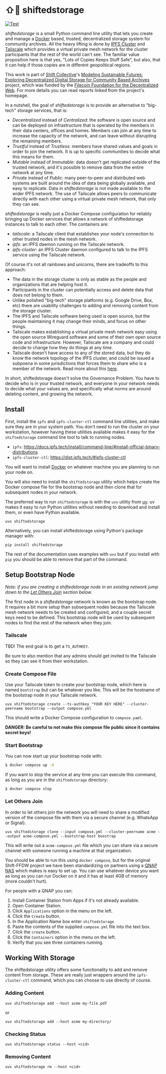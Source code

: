 # ⇧📁 shiftedstorage

[![Test](https://github.com/edsu/shiftedstorage/actions/workflows/test.yml/badge.svg)](https://github.com/edsu/shiftedstorage/actions/workflows/test.yml)

*shiftedstorage* is a small Python command line utility that lets you create and manage a [Docker] based, trusted, decentralized storage system for community archives. All the heavy lifting is done by [IPFS Cluster] and [Tailscale] which provides a virtual private mesh network for the cluster participants that the rest of the world can't see. The familiar value proposition here is that yes, "Lots of Copies Keeps Stuff Safe", but also, that it can help if those copies are in different geopolitical regions.

This work is part of [Shift Collective]'s [Modeling Sustainable Futures: Exploring Decentralized Digital Storage for Community Based Archives] project, which was funded by the [Filecoin Foundation for the Decentralized Web]. For more details you can read reports linked from the project's homepage.

In a nutshell, the goal of *shiftedstorage* is to provide an alternative to "big-tech" storage services, that is:

- *Decentralized* instead of *Centralized*: the software is open source and can
  be deployed on infrastructure that is operated by the members in their data centers,
  offices and homes. Members can join at any time to increase the capacity of the
  network, and can leave without disrupting the remaining members.
- *Trustful* instead of *Trustless*: members have shared values and goals in
  order to join the network. It is up to specific communities to decide what this means for them.
- *Mutable* instead of *Immutable*: data doesn't get replicated outside of the
  trusted network, and it's possible to remove data from the entire network at
  any time.
- *Private* instead of *Public*: many peer-to-peer and distributed web systems
  are built around the idea of data being globally available, and easy to
  replicate. Data in *shiftedstorage* is not made available to the
  wider IPFS network. The use of Tailscale allows peers to communicate
  directly with each other using a virtual private mesh network, that only they
  can see.

*shiftedstorage* is really just a Docker Compose configuration for reliably bringing up Docker services that allows a network of shiftedstorage instances to talk to each other. The containers are:

* *tailscale*: a Tailscale client that establishes your node's connection to other trusted nodes in the mesh network.
* *ipfs*: an IPFS daemon running on the Tailscale network.
* *ipfs-cluster*: an IPFS Cluster daemon configured to talk to the IPFS service using the Tailscale network.

Of course it's not all rainbows and unicorns, there are tradeoffs to this approach:

* The data in the storage cluster is only as stable as the people and organizations that are helping host it.
* Participants in the cluster can potentially access and delete data that does not belong to them.
* Unlike polished "big-tech" storage platforms (e.g. Google Drive, Box, etc) there are usability challenges to adding and removing content from the storage cluster.
* The IPFS and Tailscale software being used is open source, but the people maintaining it may change their minds, and focus on other things.
* Tailscale makes establishing a virtual private mesh network easy using the open source Wireguard software and some of their own open source code and infrastructure. However, Tailscale are a company and could decide to change how they do things at any time.
* Tailscale doesn't have access to any of the stored data, but they do know the network topology of the IPFS cluster, and could be issued a subpoena in some jurisdictions that forces them to share who is a member of the network. Read more about this [here](https://tailscale.com/blog/tailscale-privacy-anonymity).

In short, shiftedstorage doesn't solve the Governance Problem. You have to decide who is in your trusted network, and everyone in your network needs to decide what your values are, and specifically what norms are around deleting content, and growing the network.

## Install

First, install the `ipfs` and `ipfs-cluster-ctl` command line utilities, and make sure they are in your system path. You don't need to run the cluster on your workstation, however having these utilities available makes it easy for the `shiftedstorage` command line tool to talk to running nodes.

* `ipfs`: https://docs.ipfs.tech/install/command-line/#install-official-binary-distributions
* `ipfs-cluster-ctl`: https://dist.ipfs.tech/#ipfs-cluster-ctl

You will want to install [Docker] on whatever machine you are planning to run your node on.

You will also need to install the `shiftedstorage` utility which helps create the Docker compose file for the bootstrap node and then clone that for subsequent nodes in your network.

The preferred way to run `shiftedstorage` is with the `uvx` utility from [uv]. uv makes it easy to run Python utilities without needing to download and install them, or even have Python available.

```
uvx shiftedstorage
```

Alternatively, you can install shiftedstorage using Python's package manager with:

```
pip install shiftedstorage
```

The rest of the documentation uses examples with `uvx` but if you install with `pip` you should be able to remove that part of the command.

## Setup Bootstrap Node

*Note: if you are creating a shiftedstorage node in an existing network jump down to the [Let Others Join](#let-others-join) section below.*

The first node in a *shiftedstorage* network is known as the bootstrap node. It requires a bit more setup than subsequent nodes because the Tailscale mesh network needs to be created and configured, and a couple secret keys need to be defined. This bootstrap node will be used by subsequent nodes to find the rest of the network when they join.

### Tailscale

TBD! The end goal is to get a `TS_AUTHKEY`.

Be sure to also mention that any admins should get invited to the Tailscale so they can see it from their workstation.

### Create Compose File

Use your Tailscale token to create your bootstrap node, which here is named `bootstrap` but can be whatever you like. This will be the hostname of the bootstrap node in your Tailscale network.

```
uvx shiftedstorage create --ts-authkey "YOUR KEY HERE" --cluster-peername bootstrap --output compose.yml
```

This should write a Docker Compose configuration to `compose.yaml`.

**DANGER: Be careful to not make this compose file public since it contains secret keys!**

### Start Bootstrap

You can now start up your bootstrap node with:

```bash
$ docker compose up -d
```

If you want to stop the service at any time you can execute this command, as long as you are in the `shiftedstorage` directory:

```
$ docker compose stop
```

### Let Others Join

In order to let others join the network you will need to share a modified version of the compose file with them via a secure channel (e.g. WhatsApp or Signal).

```
uvx shiftedstorage clone --input compose.yml --cluster-peername acme --output acme-compose.yml --bootstrap-host boostrap
```

This will write out a `acme-compose.yml` file which you can share via a secure channel with someone running a machine at that organization.

You should be able to run this using `docker compose`, but for the original Shift-FFDW project we have been standardizing on partners using a [QNAP NAS](https://www.qnap.com/en-us/product/tbs-h574tx) which makes is easy to set up. You can use whatever device you want as long as you can run Docker on it and it has at least 4GB of memory (more couldn't hurt).

For people with a QNAP you can:

1. Install Container Station from Apps if it's not already available.
2. Open Container Station.
3. Click `Applications` option in the menu on the left.
4. Click the `Create` button.
5. In the Application Name box enter `shiftedstorage`
6. Paste the contents of the supplied `compose.yml` file into the text box.
7. Click the `create` button.
8. Click the `Containers` option in the menu on the left.
9. Verify that you see three containers running.

## Working With Storage

The shiftedstorage utility offers some functionality to add and remove content from storage. These are really just wrappers around the `ipfs-cluster-ctl` command, which you can choose to use directly of course.

### Adding Content

```
uvx shiftedstorage add --host acme my-file.pdf
```

or 

```
uvx shiftedstorage add --host acme my-directory/
```

### Checking Status

```
uvx shiftedstorage status --host <cid>
```

### Removing Content

```
uvx shiftedstorage rm --host <cid>
```

[uv]: https://docs.astral.sh/uv/getting-started/installation/
[Docker]: https://www.docker.com/get-started/
[Tailscale]: https://tailscale.com/
[IPFS Cluster]: https://ipfscluster.io/
[Git]: https://git-scm.com/
[Filecoin Foundation for the Decentralized Web]: https://ffdweb.org/
[Modeling Sustainable Futures: Exploring Decentralized Digital Storage for Community Based Archives]: https://www.shiftcollective.us/ffdw
[Shift Collective]: https://www.shiftcollective.us/
